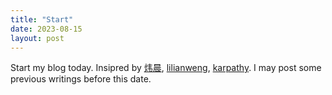 ```yaml
---
title: "Start"
date: 2023-08-15
layout: post
---
```


Start my blog today. Insipred by [炜晨](https://weichen.blog/cn/blog/), [lilianweng](https://lilianweng.github.io/), [karpathy](http://karpathy.github.io/). I may post some previous writings before this date. 